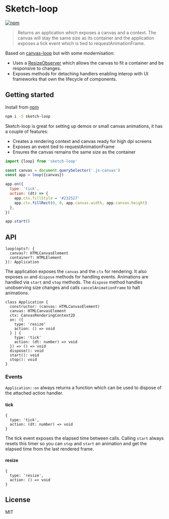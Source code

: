 # Sketch-loop

[![npm](https://img.shields.io/npm/v/sketch-loop.svg?style=flat)](https://www.npmjs.com/package/sketch-loop)

> Returns an application which exposes a canvas and a context. The canvas will stay the same size as its container and the application exposes a tick event which is tied to requestAnimationFrame.

Based on [canvas-loop](https://github.com/mattdesl/canvas-loop) but with some modernisation:

- Uses a [ResizeObserver](https://developer.mozilla.org/en-US/docs/Web/API/ResizeObserver) which allows the canvas to fit a container and be responsive to changes.
- Exposes methods for detaching handlers enabling interop with UI frameworks that own the lifecycle of components.

## Getting started

Install from [npm](https://npmjs.com)

```sh
npm i -S sketch-loop
```

Sketch-loop is great for setting up demos or small canvas animations, it has a couple of features:

- Creates a rendering context and canvas ready for high dpi screens
- Exposes an event tied to requestAnimationFrame
- Ensures the canvas remains the same size as the container

```js
import {loop} from 'sketch-loop'

const canvas = document.querySelector('.js-canvas')
const app = loop({canvas})

app.on({
  type: 'tick',
  action: (dt) => {
    app.ctx.fillStyle = '#232527'
    app.ctx.fillRect(0, 0, app.canvas.width, app.canvas.height)
  },
})

app.start()
```

## API

```
loop(opts?: {
  canvas?: HTMLCanvasElement
  container?: HTMLElement
}): Application
```

The application exposes the `canvas` and the `ctx` for rendering.
It also exposes `on` and `dispose` methods for handling events.
Animations are handled via `start` and `stop` methods.
The `dispose` method handles unobserving size changes and calls `cancelAnimationFrame` to halt animations.

```
class Application {
  constructor: (canvas: HTMLCanvasElement)
  canvas: HTMLCanvasElement
  ctx: CanvasRenderingContext2D
  on: ({
    type: 'resize'
    action: () => void
  } | {
    type: 'tick'
    action: (dt: number) => void
  }) => () => void
  dispose(): void
  start(): void
  stop(): void
}
```

### Events

`Application::on` always returns a function which can be used to dispose of the attached action handler.

#### tick

```
{
  type: 'tick',
  action: (dt: number) => void
}
```

The tick event exposes the elapsed time between calls. Calling `start` always resets this timer so you can `stop` and `start` an animation and get the elapsed time from the last rendered frame.

#### resize

```
{
  type: 'resize',
  action: () => void
}
```

## License

MIT
